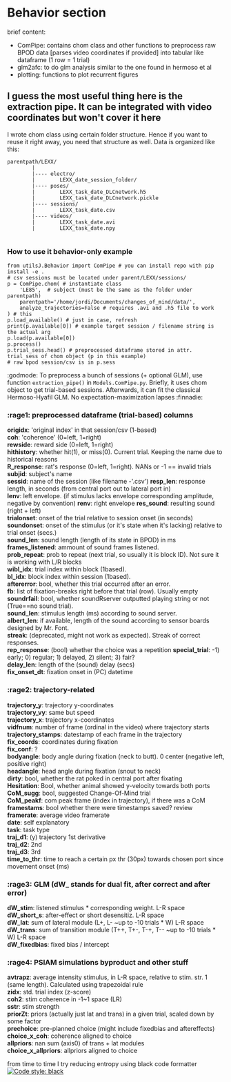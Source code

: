 
# Behavior section
brief content:  
* ComPipe: contains chom class and other functions to preprocess raw BPOD data \[parses video coordinates if provided\] into tabular like dataframe (1 row = 1 trial)  
* glm2afc: to do glm analysis similar to the one found in hermoso et al 
* plotting: functions to plot recurrent figures


## I guess the most useful thing here is the extraction pipe. It can be integrated with video coordinates but won't cover it here

I wrote chom class using certain folder structure. Hence if you want to reuse it right away, you need that structure as well. Data is organized like this:
```
parentpath/LEXX/
        |
        |---- electro/
        |        LEXX_date_session_folder/
        |---- poses/
        |        LEXX_task_date_DLCnetwork.h5
        |        LEXX_task_date_DLCnetwork.pickle
        |---- sessions/
        |        LEXX_task_date.csv
        |---- videos/
        |        LEXX_task_date.avi
        |        LEXX_task_date.npy
            
```

### How to use it behavior-only example
```
from utilsJ.Behavior import ComPipe # you can install repo with pip install -e .
# csv sessions must be located under parent/LEXX/sessions/
p = ComPipe.chom( # instantiate class
    'LE85',  # subject (must be the same as the folder under parentpath)
    parentpath='/home/jordi/Documents/changes_of_mind/data/',
    analyze_trajectories=False # requires .avi and .h5 file to work
) # this 
p.load_available() # just in case, refresh
print(p.available[0]) # example target session / filename string is the actual arg 
p.load(p.available[0])
p.process()
p.trial_sess.head() # preprocessed dataframe stored in attr. trial_sess of chom object (p in this example)
# raw bpod session/csv is in p.sess
```
:godmode: To preprocess a bunch of sessions (+ optional GLM), use function `extraction_pipe()` in `Models.ComPipe.py`. Briefly, it uses chom object to get trial-based sessions. Afterwards, it can fit the classical Hermoso-Hyafil GLM. No expectation-maximization lapses :finnadie:


### :rage1: preprocessed dataframe (trial-based) columns
**origidx**: 'original index' in that session/csv (1-based)  
**coh**: 'coherence' (0=left, 1=right)  
**rewside**: reward side (0=left, 1=right)  
**hithistory**: whether hit(1), or miss(0). Current trial. Keeping the name due to historical reasons  
**R_response**: rat's response (0=left, 1=right). NANs or -1 == invalid trials  
**subjid**: subject's name  
**sessid**: name of the session (like filename -'.csv')
**resp_len**: response length, in seconds (from central port out to lateral port in)  
**lenv**: left envelope. (if stimulus lacks envelope corresponding amplitude, negative by convention)
**renv**: right envelope
**res_sound**:  resulting sound (right + left)  
**trialonset**: onset of the trial relative to session onset (in seconds)  
**soundonset**: onset of the stimulus (or it's state when it's lacking) relative to trial onset (secs.)  
**sound_len**: sound length (length of its state in BPOD) in ms  
**frames_listened**: ammount of sound frames listened.  
**prob_repeat**: prob to repeat (next trial, so usually it is block ID). Not sure it is working with L/R blocks  
**wibl_idx**: trial index within block (1based).  
**bl_idx**: block index within session (1based).  
**aftererror**: bool, whether this trial occurred after an error.  
**fb**: list of fixation-breaks right before that trial (row). Usually empty  
**soundrfail**: bool, whether soundRserver outputted playing string or not (True==no sound trial).  
**sound_len**: stimulus length (ms) according to sound server.  
**albert_len**: if available, length of the sound according to sensor boards designed by Mr. Font.  
**streak**: (deprecated, might not work as expected). Streak of correct responses.  
**rep_response**: (bool) whether the choice was a repetition
**special_trial**: -1) early; 0) regular; 1) delayed, 2) silent; 3) fair?  
**delay_len**: length of the (sound) delay (secs)  
**fix_onset_dt**: fixation onset in (PC) datetime     

 
### :rage2: trajectory-related
**trajectory_y**: trajectory y-coordinates  
**trajectory_vy**: same but speed  
**trajectory_x**: trajectory x-coordinates  
**vidfnum**: number of frame (ordinal in the video) where trajectory starts  
**trajectory_stamps**: datestamp of each frame in the trajectory  
**fix_coords**: coordinates during fixation  
**fix_conf**: ?  
**bodyangle**: body angle during fixation (neck to butt). 0 center (negative left, positive right)  
**headangle**: head angle during fixation (snout to neck)  
**dirty**: bool, whether the rat poked in central port after fixating  
**Hesitation**: Bool, whether animal showed y-velocity towards both ports  
**CoM_sugg**: bool, suggested Change-Of-Mind trial  
**CoM_peakf**: com peak frame (index in trajectory), if there was a CoM  
**framestams**: bool whether there were timestamps saved? review  
**framerate**: average video framerate  
**date**: self explanatory  
**task**: task type  
**traj_d1**: (y) trajectory 1st derivative  
**traj_d2**: 2nd  
**traj_d3**: 3rd  
**time_to_thr**: time to reach a certain px thr (30px) towards chosen port since movement onset (ms)  

### :rage3: GLM (dW_ stands for dual fit, after correct and after error)
**dW_stim**: listened stimulus \* corresponding weight. L-R space  
**dW_short_s**: after-effect or short desensitiz. L-R space  
**dW_lat**: sum of lateral module (L+, L- ~up to -10 trials \* W) L-R space  
**dW_trans**: sum of transition module (T++, T+-, T-+, T-- ~up to -10 trials \* W) L-R space  
**dW_fixedbias**: fixed bias / intercept  

### :rage4: PSIAM simulations byproduct and other stuff
**avtrapz**: average intensity stimulus, in L-R space, relative to stim. str. 1 (same length). Calculated using trapezoidal rule  
**zidx**: std. trial index  (z-score)  
**coh2**: stim coherence in -1~1 space (LR)  
**sstr**: stim strength  
**priorZt**:  priors (actually just lat and trans) in a given trial, scaled down by some factor  
**prechoice**: pre-planned choice (might include fixedbias and aftereffects)  
**choice_x_coh**: coherence aligned to choice  
**allpriors**: nan sum (axis0) of trans + lat modules  
**choice_x_allpriors**: allpriors aligned to choice  

from time to time I try reducing entropy using black code formatter
[![Code style: black](https://img.shields.io/badge/code%20style-black-000000.svg)](https://github.com/psf/black)